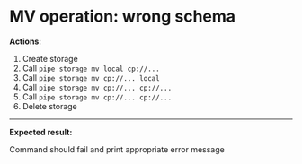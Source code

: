 # MV operation: wrong schema

**Actions**:

1.	Create storage
2.	Call `pipe storage mv local cp://...`
3.	Call `pipe storage mv cp://... local`
4.	Call `pipe storage mv cp://... cp://...`
5.	Call `pipe storage mv cp://... cp://...`
6.	Delete storage

***
**Expected result:**

Command should fail and print appropriate error message
